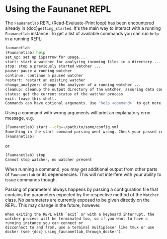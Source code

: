 # Using the Faunanet REPL
The `Faunanetlab` REPL (Read-Evaluate-Print loop) has been encountered already in {doc}`getting_started`. It's the main way to interact with a running `Faunanetlab` instance.
To get a list of available commands you can run `help` in a running REPL: 
```bash 
faunanetlab
(Faunanetlab) help 
set_up: set up iSparrow for usage...
start: start a watcher for analyzing incoming files in a directory ...
stop: stop a previously started watcher ...
pause: pause a running watcher
continue: continue a paused watcher
restart: restart an existing watcher
change_analyzer: change the analyzer of a running watcher ...
cleanup: cleanup the output directory of the watcher, assuring data consistency
status: get the current status of the watcher process
exit: leave this shell.
Commands can have optional arguments. Use 'help <command>' to get more information on a specific command.
```

Using a command with wrong arguments will print an explanatory error message, e.g. 
```bash
(Faunanetlab) start --cfg=~/path/to/some/config.yml 
Something in the start command parsing went wrong. Check your passed commands. Caused by:  Invalid input. Expected options structure is --name=<arg> with names [--cfg]
(Faunanetlab)
```
or 
```bash
(Faunanetlab) stop
Cannot stop watcher, no watcher present
``` 
When running a command, you may get additional output from other parts of `Faunanetlab` or its dependencies. This will not interfere with your ability to issue commands though. 

Passing of parameters always happens by passing a configuration file that contains the parameters expected by the respective method of the `Watcher` class. No parameters are 
currently exposed to be given directly on the REPL. This may change in the future, however.

```{important}
When exiting the REPL with `exit` or with a keyboard interrupt, the watcher process will be terminated too, so if you want to have a running instance you can connect or 
disconnect to and from, use a terminal multiplexer like tmux or use docker (see {doc}`using_faunanetlab_through_docker`).
```

